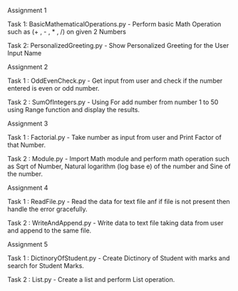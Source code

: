 Assignment 1

Task 1: BasicMathematicalOperations.py - Perform basic Math Operation such as (+ , - , * , /) on given 2 Numbers 

Task 2: PersonalizedGreeting.py - Show Personalized Greeting for the User Input Name

Assignment 2

Task 1 : OddEvenCheck.py - Get input from user and check if the number entered is even or odd number.

Task 2 : SumOfIntegers.py - Using For add number from number 1 to 50 using Range function and display the results.

Assignment 3

Task 1 : Factorial.py - Take number as input from user and Print Factor of that Number.

Task 2 : Module.py - Import Math module and perform math operation such as Sqrt of Number, Natural logarithm 
                     (log base e) of the number and Sine of the number.

Assignment 4

Task 1 : ReadFile.py - Read the data for text file anf if file is not present then handle the error gracefully.

Task 2 : WriteAndAppend.py - Write data to text file taking data from user and append to the same file.

Assignment 5

Task 1 : DictinoryOfStudent.py - Create Dictinory of Student with marks and search for Student Marks.

Task 2 : List.py - Create a list and perform List operation.
